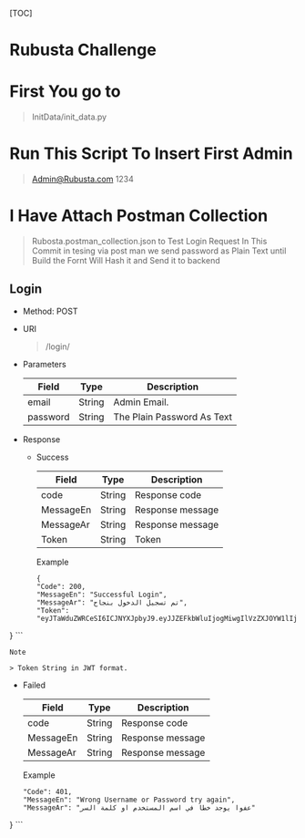 [TOC]
# Rubusta Challenge

# First You go to
> InitData/init_data.py
# Run This Script To Insert First Admin
> Admin@Rubusta.com 
> 1234
# I Have Attach Postman Collection
>Rubosta.postman_collection.json 
to Test Login Request In This Commit
in tesing via post man we send password as Plain Text
until Build the Fornt Will Hash it and Send it to backend




## Login
- Method: POST

- URI

  > /login/

- Parameters

  | Field      | Type   | Description                   |
  | ---------- | ------ | ----------------------------- |
  | email      | String | Admin Email.              |
  | password   | String | The Plain Password As Text  |
 
- Response

  - Success

    | Field   | Type    | Description                |
    | ------- | ------- | -------------------------- |
    | code      | String  | Response code              |
    | MessageEn | String  | Response message           |
    | MessageAr | String  | Response message            |
    | Token    | String | Token  |

    Example
  
    ```
    {
    "Code": 200,
    "MessageEn": "Successful Login",
    "MessageAr": "تم تسجيل الدخول بنجاح",
    "Token": "eyJTaWduZWRCeSI6ICJNYXJpbyJ9.eyJJZEFkbWluIjogMiwgIlVzZXJOYW1lIjogIlJ1YnVzdGEgQWRtaW4iLCAiRmlyc3ROYW1lIjogIlJ1YnVzdGEiLCAiTGFzdE5hbWUiOiAiQWRtaW4iLCAiTWFpbCI6ICJBZG1pbkBSdWJ1c3RhLmNvbSIsICJFeHBpcmVkIjogMTY1MTA1NDQ1MC4wMDQ0NTF9.2221d95a5c70bdb9bf81bd8a6205b43fd3a910549fa6df180e711f6eacaf5e09"
}
    ```
  
    Note
  
    > Token String in JWT format.
  
  - Failed
  
    | Field   | Type    | Description                |
    | ------- | ------- | -------------------------- |
    | code      | String  | Response code              |
    | MessageEn | String  | Response message           |
    | MessageAr | String  | Response message            |
  
    Example
  
    ```{
    "Code": 401,
    "MessageEn": "Wrong Username or Password try again",
    "MessageAr": "عفوا يوجد خطا في اسم المستخدم او كلمة السر"
}
    ```




